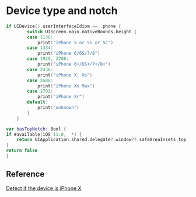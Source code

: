 # Device type and notch

```swift
if UIDevice().userInterfaceIdiom == .phone {
        switch UIScreen.main.nativeBounds.height {
        case 1136:
            print("iPhone 5 or 5S or 5C")
        case 1334:
            print("iPhone 6/6S/7/8")
        case 1920, 2208:
            print("iPhone 6+/6S+/7+/8+")
        case 2436:
            print("iPhone X, Xs")
        case 2688:
            print("iPhone Xs Max")
        case 1792:
            print("iPhone Xr")
        default:
            print("unknown")
        }
    }

var hasTopNotch: Bool {
if #available(iOS 11.0,  *) {
    return UIApplication.shared.delegate?.window??.safeAreaInsets.top ?? 0 > 20
}
return false
}  
```

## Reference

[Detect if the device is iPhone X](https://stackoverflow.com/questions/46192280/detect-if-the-device-is-iphone-x)